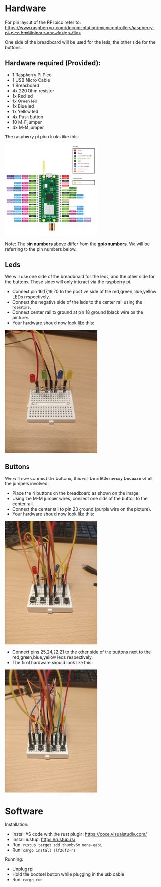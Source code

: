 # Hardware
For pin layout of the RPI pico refer to: https://www.raspberrypi.com/documentation/microcontrollers/raspberry-pi-pico.html#pinout-and-design-files

One side of the breadboard will be used for the leds, the other side for the buttons.

## Hardware required (Provided):
- 1 Raspberry Pi Pico
- 1 USB Micro Cable
- 1 Breadboard
- 4x 220 Ohm resistor
- 1x Red led
- 1x Green led
- 1x Blue led
- 1x Yellow led
- 4x Push button
- 10 M-F jumper
- 4x M-M jumper

The raspberry pi pico looks like this:

<img src="readme-images/rpi.jpg" style="width: 300px" />

Note: The **pin numbers** above differ from the **gpio numbers**. We will be referring to the pin numbers below.

## Leds
We will use one side of the breadboard for the leds, and the other side for the buttons.
These sides will only interact via the raspberry pi.

- Connect pin 16,17,19,20 to the positive side of the red,green,blue,yellow LEDs respectively.
- Connect the negative side of the leds to the center rail using the resistors.
- Connect center rail to ground at pin 18 ground (black wire on the picture).
- Your hardware should now look like this:

<img src="readme-images/leds.jpg" style="width: 300px" />

## Buttons

We will now connect the buttons, this will be a little messy because of all the jumpers involved.

- Place the 4 buttons on the breadboard as shown on the image.
- Using the M-M jumper wires, connect one side of the button to the center rail.
- Connect the center rail to pin 23 ground (purple wire on the picture).
- Your hardware should now look like this:

<img src="readme-images/buttons1.jpg" style="width: 300px" />

- Connect pins 25,24,22,21 to the other side of the buttons next to the red,green,blue,yellow leds respectively.
- The final hardware should look like this:

<img src="readme-images/buttons2.jpg" style="width: 300px" />

# Software

Installation:
- Install VS code with the rust plugin: https://code.visualstudio.com/
- Install rustup: https://rustup.rs/
- Run: `rustup target add thumbv6m-none-eabi`
- Run: `cargo install elf2uf2-rs`

Running:
- Unplug rpi
- Hold the bootsel button while plugging in the usb cable
- Run: `cargo run`





